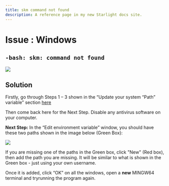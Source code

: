 ```yaml
---
title: skm command not found
description: A reference page in my new Starlight docs site.
---
```

<h1>Issue : Windows </h1>

## `-bash: skm: command not found`

![](https://i.imgur.com/PMDiueq.png?1)

## Solution

Firstly, go through Steps 1 – 3 shown in the “Update your system “Path” variable” section [here](/troubleshoot/windows/list/update-system-path)

Then come back here for the Next Step.
Disable any antivirus software on your computer.

**Next Step:**
In the “Edit environment variable” window, you should have these two paths shown in the image below (Green Box):

![](https://i.imgur.com/H9sF33y.png)

If you are missing one of the paths in the Green box, click "New" (Red box), then add the
path you are missing.
It will be similar to what is shown in the Green box - just using your own username.

Once it is added, click “OK” on all the windows, open a **new** MINGW64 terminal and tryrunning the program again.
